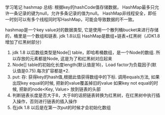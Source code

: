 学习笔记
hashmap 总结:
根据key的hashCode值存储数据，
HashMap最多只允许一条记录的键为null，允许多条记录的值为null。
HashMap非线程安全，即任一时刻可以有多个线程同时写HashMap，可能会导致数据的不一致。

hashmap是一个key value对的数据类型, 它是使用一个散列桶bucket来进行存储的，桶里是一个数组和链表. jdk 1.8以后 HashMap是数组+链表+红黑树（JDK1.8增加了红黑树部分）
1. jdk 1.8 以后数组类型是Node[] table，即哈希桶数组，是一个Node的数组. 所以存放的元素都是Node, 这是为了和红黑树对应起来
2. Node[] table的初始化长度length(默认值是16)，Load factor为负载因子(默认值是0.75).每次扩容都是*2.
3. put:
存: 获得key的hash值,根据此值获得数组中的下标.
    调用equals方法, 如果出现key equal的时候, 把新的value覆盖掉旧的value
                   如果key not equal的时候, 把新的node<Key, Value> 放到链表的头部 
4. 判断链表长度是否大于8，大于8的话把链表转换为红黑树，在红黑树中执行插入操作，否则进行链表的插入操作
6. 在jdk 1.8 以后是在第一次put的时候才会初始化数组

